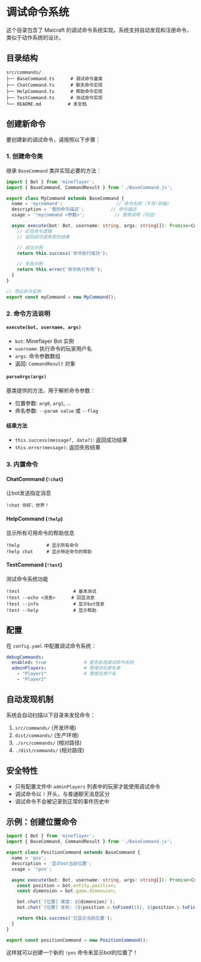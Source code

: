 # 调试命令系统

这个目录包含了 Maicraft 的调试命令系统实现。系统支持自动发现和注册命令，类似于动作系统的设计。

## 目录结构

```
src/commands/
├── BaseCommand.ts      # 调试命令基类
├── ChatCommand.ts      # 聊天命令实现
├── HelpCommand.ts      # 帮助命令实现
├── TestCommand.ts      # 测试命令实现
└── README.md          # 本文档
```

## 创建新命令

要创建新的调试命令，请按照以下步骤：

### 1. 创建命令类

继承 `BaseCommand` 类并实现必要的方法：

```typescript
import { Bot } from 'mineflayer';
import { BaseCommand, CommandResult } from './BaseCommand.js';

export class MyCommand extends BaseCommand {
  name = 'mycommand';                    // 命令名称（不含!前缀）
  description = '我的命令描述';          // 命令描述
  usage = '!mycommand <参数>';           // 使用说明（可选）

  async execute(bot: Bot, username: string, args: string[]): Promise<CommandResult> {
    // 实现命令逻辑
    // 返回成功或失败的结果

    // 成功示例
    return this.success('命令执行成功');

    // 失败示例
    return this.error('命令执行失败');
  }
}

// 导出命令实例
export const myCommand = new MyCommand();
```

### 2. 命令方法说明

#### `execute(bot, username, args)`
- `bot`: Mineflayer Bot 实例
- `username`: 执行命令的玩家用户名
- `args`: 命令参数数组
- 返回: `CommandResult` 对象

#### `parseArgs(args)`
基类提供的方法，用于解析命令参数：
- 位置参数: `arg0`, `arg1`, ...
- 命名参数: `--param value` 或 `--flag`

#### 结果方法
- `this.success(message?, data?)`: 返回成功结果
- `this.error(message)`: 返回失败结果

### 3. 内置命令

#### ChatCommand (`!chat`)
让bot发送指定消息
```
!chat 你好，世界！
```

#### HelpCommand (`!help`)
显示所有可用命令的帮助信息
```
!help          # 显示所有命令
!help chat     # 显示特定命令的帮助
```

#### TestCommand (`!test`)
测试命令系统功能
```
!test                    # 基本测试
!test --echo <消息>      # 回显消息
!test --info             # 显示bot信息
!test --help             # 显示帮助
```

## 配置

在 `config.yaml` 中配置调试命令系统：

```yaml
debugCommands:
  enabled: true              # 是否启用调试命令系统
  adminPlayers:              # 管理员玩家名单
    - "Player1"              # 管理员用户名
    - "Player2"
```

## 自动发现机制

系统会自动扫描以下目录来发现命令：
1. `src/commands/` (开发环境)
2. `dist/commands/` (生产环境)
3. `./src/commands/` (相对路径)
4. `./dist/commands/` (相对路径)

## 安全特性

- 只有配置文件中 `adminPlayers` 列表中的玩家才能使用调试命令
- 调试命令以 `!` 开头，与普通聊天消息区分
- 调试命令不会被记录到正常的事件历史中

## 示例：创建位置命令

```typescript
import { Bot } from 'mineflayer';
import { BaseCommand, CommandResult } from './BaseCommand.js';

export class PositionCommand extends BaseCommand {
  name = 'pos';
  description = '显示bot当前位置';
  usage = '!pos';

  async execute(bot: Bot, username: string, args: string[]): Promise<CommandResult> {
    const position = bot.entity.position;
    const dimension = bot.game.dimension;

    bot.chat(`[位置] 维度: ${dimension}`);
    bot.chat(`[位置] 坐标: (${position.x.toFixed(1)}, ${position.y.toFixed(1)}, ${position.z.toFixed(1)})`);

    return this.success('已显示当前位置');
  }
}

export const positionCommand = new PositionCommand();
```

这样就可以创建一个新的 `!pos` 命令来显示bot的位置了！
